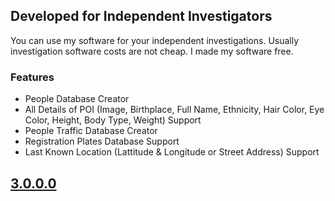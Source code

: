## Developed for Independent Investigators

You can use my software for your independent investigations. Usually investigation software costs are not cheap. I made my software free.

### Features
- People Database Creator
- All Details of POI (Image, Birthplace, Full Name, Ethnicity, Hair Color, Eye Color, Height, Body Type, Weight) Support
- People Traffic Database Creator
- Registration Plates Database Support
- Last Known Location (Lattitude & Longitude or Street Address) Support

## [3.0.0.0](https://github.com/ddisthatoneguyyouknow/DBCreator/releases/download/3.0.0.0/DBCreator.zip)
